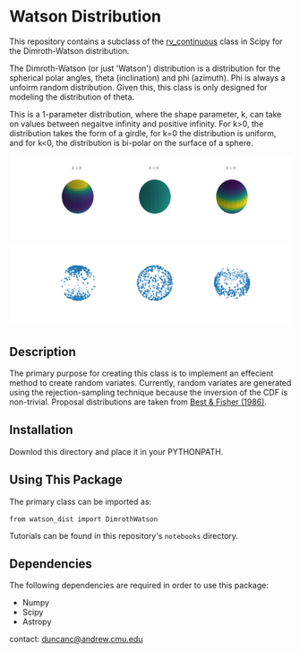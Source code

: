 # Watson Distribution

This repository contains a subclass of the [rv_continuous](https://docs.scipy.org/doc/scipy/reference/generated/scipy.stats.rv_continuous.html) class in Scipy for the Dimroth-Watson distribution.

The Dimroth-Watson (or just 'Watson') distribution is a distribution for the spherical polar angles, theta (inclination) and phi (azimuth).  Phi is always a unfoirm random distribution.  Given this, this class is only designed for modeling the distribution of theta.  

This is a 1-parameter distribution, where the shape parameter, k, can take on values between negaitve infinity and positive infinity.  For k>0, the distribution takes the form of a girdle, for k=0 the distribution is uniform, and for k<0, the distribution is bi-polar on the surface of a sphere.  

![](./notebooks/figs/pdf_plot_1.png)
![](./notebooks/figs/pdf_plot_2.png)


## Description

The primary purpose for creating this class is to implement an effecient method to create random variates.  Currently, random variates are generated using the rejection-sampling technique because the inversion of the CDF is non-trivial.  Proposal distributions are taken from [Best & Fisher (1986)](https://onlinelibrary.wiley.com/doi/abs/10.1111/j.1467-842X.1986.tb00580.x).  


## Installation

Downlod this directory and place it in your PYTHONPATH.  


## Using This Package

The primary class can be imported as:

```
from watson_dist import DimrothWatson
```

Tutorials can be found in this repository's `notebooks` directory.  


## Dependencies

The following dependencies are required in order to use this package: 

* Numpy
* Scipy
* Astropy


contact: duncanc@andrew.cmu.edu